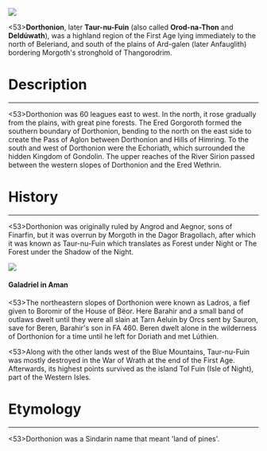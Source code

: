 ![](characters/galadriel/7.jpg)

<53>**Dorthonion**, later **Taur-nu-Fuin** (also called **Orod-na-Thon** and **Deldúwath**), was a highland region of the First Age lying immediately to the north of Beleriand, and south of the plains of Ard-galen (later Anfauglith) bordering Morgoth's stronghold of Thangorodrim.

# Description
---

<53>Dorthonion was 60 leagues east to west. In the north, it rose gradually from the plains, with great pine forests. The Ered Gorgoroth formed the southern boundary of Dorthonion, bending to the north on the east side to create the Pass of Aglon between Dorthonion and Hills of Himring. To the south and west of Dorthonion were the Echoriath, which surrounded the hidden Kingdom of Gondolin. The upper reaches of the River Sirion passed between the western slopes of Dorthonion and the Ered Wethrin.

# History
---

<53>Dorthonion was originally ruled by Angrod and Aegnor, sons of Finarfin, but it was overrun by Morgoth in the Dagor Bragollach, after which it was known as Taur-nu-Fuin which translates as Forest under Night or The Forest under the Shadow of the Night.

![](characters/galadriel/2.jpg)

#### Galadriel in Aman

<53>The northeastern slopes of Dorthonion were known as Ladros, a fief given to Boromir of the House of Bëor. Here Barahir and a small band of outlaws dwelt until they were all slain at Tarn Aeluin by Orcs sent by Sauron, save for Beren, Barahir's son in FA 460. Beren dwelt alone in the wilderness of Dorthonion for a time until he left for Doriath and met Lúthien.

<53>Along with the other lands west of the Blue Mountains, Taur-nu-Fuin was mostly destroyed in the War of Wrath at the end of the First Age. Afterwards, its highest points survived as the island Tol Fuin (Isle of Night), part of the Western Isles.

# Etymology

---

<53>Dorthonion was a Sindarin name that meant 'land of pines'.
